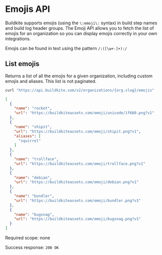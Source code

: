# Emojis API

Buildkite supports emojis (using the `\:emoji\:` syntax) in build step names and build log header groups. The Emoji API allows you to fetch the list of emojis for an organization so you can display emojis correctly in your own integrations.

Emojis can be found in text using the pattern `/:([\w+-]+):/`


## List emojis

Returns a list of all the emojis for a given organization, including custom emojis and aliases. This list is not paginated.

```bash
curl "https://api.buildkite.com/v2/organizations/{org.slug}/emojis"
```

```json
[
  {
    "name": "rocket",
    "url": "https://buildkiteassets.com/emoji/unicode/1f680.png?v1"
  },
  {
    "name": "shipit",
    "url": "https://buildkiteassets.com/emoji/shipit.png?v1",
    "aliases": [
      "squirrel"
    ]
  },
  {
    "name": "trollface",
    "url": "https://buildkiteassets.com/emoji/trollface.png?v1"
  },
  {
    "name": "debian",
    "url": "https://buildkiteassets.com/emoji/debian.png?v1"
  },
  {
    "name": "bundler",
    "url": "https://buildkiteassets.com/emoji/bundler.png?v1"
  },
  {
    "name": "bugsnag",
    "url": "https://buildkiteassets.com/emoji/bugsnag.png?v1"
  }
]
```

Required scope: none

Success response: `200 OK`
